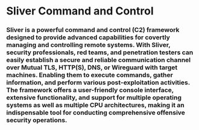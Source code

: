 # Sliver Command and Control

### Sliver is a powerful command and control (C2) framework designed to provide advanced capabilities for covertly managing and controlling remote systems. With Sliver, security professionals, red teams, and penetration testers can easily establish a secure and reliable communication channel over Mutual TLS, HTTP(S), DNS, or Wireguard with target machines. Enabling them to execute commands, gather information, and perform various post-exploitation activities. The framework offers a user-friendly console interface, extensive functionality, and support for multiple operating systems as well as multiple CPU architectures, making it an indispensable tool for conducting comprehensive offensive security operations.
